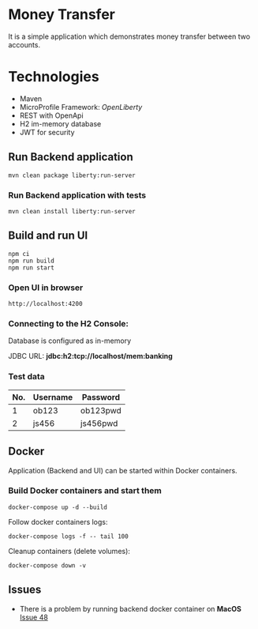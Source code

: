 # Money Transfer

It is a simple application which demonstrates money transfer between two accounts.

# Technologies

* Maven
* MicroProfile Framework: _OpenLiberty_
* REST with OpenApi
* H2 im-memory database
* JWT for security

## Run Backend application
    mvn clean package liberty:run-server

### Run Backend application with tests
    mvn clean install liberty:run-server

## Build and run UI
    npm ci
    npm run build
    npm run start

### Open UI in browser
    http://localhost:4200
    
### Connecting to the H2 Console:

Database is configured as in-memory

JDBC URL: __jdbc:h2:tcp://localhost/mem:banking__

### Test data

| No. | Username | Password |
|---|---|---|
| 1  | ob123 | ob123pwd |
| 2  | js456 | js456pwd |

## Docker

Application (Backend and UI) can be started within Docker containers.

### Build Docker containers and start them

    docker-compose up -d --build
    
Follow docker containers logs:

    docker-compose logs -f -- tail 100
    
Cleanup containers (delete volumes):

    docker-compose down -v
    
## Issues

* There is a problem by running backend docker container on __MacOS__ [Issue 48](https://github.com/OpenLiberty/guide-docker/issues/48)